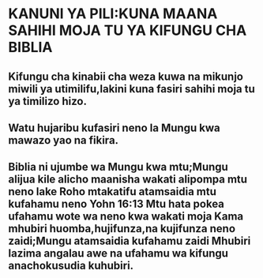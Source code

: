 # KANUNI YA PILI:KUNA MAANA SAHIHI MOJA TU YA KIFUNGU CHA BIBLIA

## Kifungu cha kinabii cha weza kuwa na mikunjo miwili ya utimilifu,lakini kuna fasiri sahihi moja tu ya timilizo hizo.

## Watu hujaribu kufasiri neno la Mungu kwa mawazo yao na fikira.

## Biblia ni ujumbe wa Mungu kwa mtu;Mungu alijua kile alicho maanisha wakati alipompa mtu neno lake Roho mtakatifu atamsaidia mtu kufahamu neno Yohn 16:13 Mtu hata pokea ufahamu wote wa neno kwa wakati moja Kama mhubiri huomba,hujifunza,na kujifunza neno zaidi;Mungu atamsaidia kufahamu zaidi Mhubiri lazima angalau awe na ufahamu wa kifungu anachokusudia kuhubiri.

